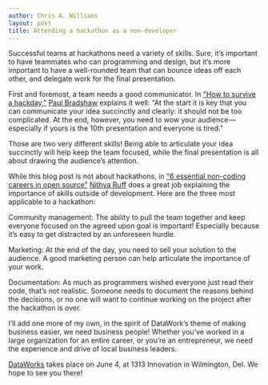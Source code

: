 ```yaml
---
author: Chris A. Williams
layout: post
title: Attending a hackathon as a non-developer
---
```


Successful teams at hackathons need a variety of skills. Sure, it’s important to have teammates who can programming and design, but it’s more important to have a well-rounded team that can bounce ideas off each other, and delegate work for the final presentation. 

First and foremost, a team needs a good communicator. In ["How to survive a hackday,"](https://medium.com/thoughts-on-journalism/how-to-survive-a-hackday-2567258f3c0c) [Paul Bradshaw](https://twitter.com/paulbradshaw) explains it well: "At the start it is key that you can communicate your idea succinctly and clearly: it should not be too complicated. At the end, however, you need to wow your audience — especially if yours is the 10th presentation and everyone is tired."

Those are two very different skills! Being able to articulate your idea succinctly will help keep the team focused, while the final presentation is all about drawing the audience’s attention.

While this blog post is not about hackathons, in ["6 essential non-coding careers in open source"](https://opensource.com/business/16/3/open-source-careers) [Nithya Ruff](https://twitter.com/nithyaruff) does a great job explaining the importance of skills outside of development. Here are the three most applicable to a hackathon:

Community management: The ability to pull the team together and keep everyone focused on the agreed upon goal is important! Especially because it’s easy to get distracted by an unforeseen hurdle.

Marketing: At the end of the day, you need to sell your solution to the audience. A good marketing person can help articulate the importance of your work.

Documentation: As much as programmers wished everyone just read their code, that’s not realistic. Someone needs to document the reasons behind the decisions, or no one will want to continue working on the project after the hackathon is over.

I’ll add one more of my own, in the spirit of DataWork’s theme of making business easier, we need business people! Whether you’ve worked in a large organization for an entire career, or you’re an entrepreneur, we need the experience and drive of local business leaders. 

[DataWorks](http://dataworks.opendatadelaware.com/) takes place on June 4, at 1313 Innovation in Wilmington, Del. We hope to see you there!

